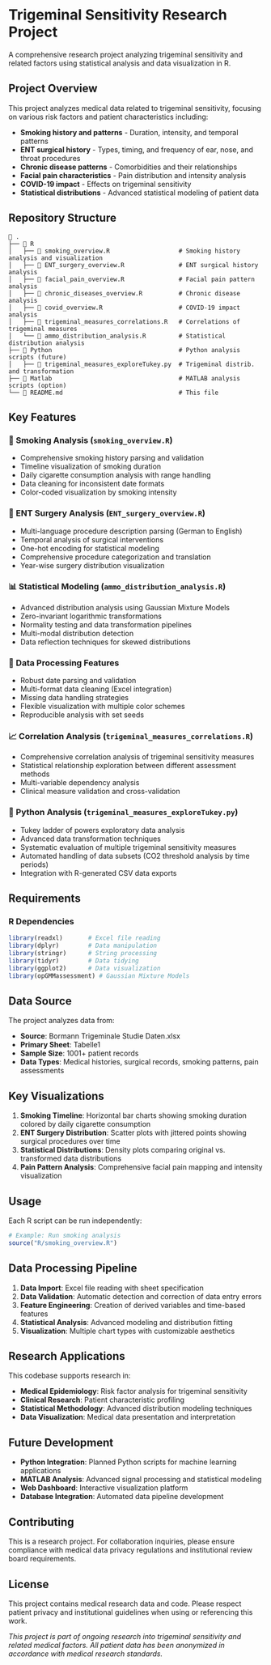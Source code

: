 # Trigeminal Sensitivity Research Project

A comprehensive research project analyzing trigeminal sensitivity and related factors using statistical analysis and data visualization in R.

## Project Overview

This project analyzes medical data related to trigeminal sensitivity, focusing on various risk factors and patient characteristics including:

- **Smoking history and patterns** - Duration, intensity, and temporal patterns
- **ENT surgical history** - Types, timing, and frequency of ear, nose, and throat procedures
- **Chronic disease patterns** - Comorbidities and their relationships
- **Facial pain characteristics** - Pain distribution and intensity analysis
- **COVID-19 impact** - Effects on trigeminal sensitivity
- **Statistical distributions** - Advanced statistical modeling of patient data

## Repository Structure
```
📂 .
├── 📂 R
│   ├── 📄 smoking_overview.R                   # Smoking history analysis and visualization
│   ├── 📄 ENT_surgery_overview.R               # ENT surgical history analysis
│   ├── 📄 facial_pain_overview.R               # Facial pain pattern analysis
│   ├── 📄 chronic_diseases_overview.R          # Chronic disease analysis
│   ├── 📄 covid_overview.R                     # COVID-19 impact analysis
│   ├── 📄 trigeminal_measures_correlations.R   # Correlations of trigeminal measures
│   └── 📄 ammo_distribution_analysis.R         # Statistical distribution analysis
├── 📂 Python                                   # Python analysis scripts (future)
│   ├── 📄 trigeminal_measures_exploreTukey.py  # Trigeminal distrib. and transformation
├── 📂 Matlab                                   # MATLAB analysis scripts (option)
└── 📄 README.md                                # This file
```

## Key Features
### 🚬 Smoking Analysis (`smoking_overview.R`)
- Comprehensive smoking history parsing and validation
- Timeline visualization of smoking duration
- Daily cigarette consumption analysis with range handling
- Data cleaning for inconsistent date formats
- Color-coded visualization by smoking intensity

### 🏥 ENT Surgery Analysis (`ENT_surgery_overview.R`)
- Multi-language procedure description parsing (German to English)
- Temporal analysis of surgical interventions
- One-hot encoding for statistical modeling
- Comprehensive procedure categorization and translation
- Year-wise surgery distribution visualization

### 📊 Statistical Modeling (`ammo_distribution_analysis.R`)
- Advanced distribution analysis using Gaussian Mixture Models
- Zero-invariant logarithmic transformations
- Normality testing and data transformation pipelines
- Multi-modal distribution detection
- Data reflection techniques for skewed distributions

### 🎯 Data Processing Features
- Robust date parsing and validation
- Multi-format data cleaning (Excel integration)
- Missing data handling strategies
- Flexible visualization with multiple color schemes
- Reproducible analysis with set seeds

### 📈 Correlation Analysis (`trigeminal_measures_correlations.R`)
- Comprehensive correlation analysis of trigeminal sensitivity measures
- Statistical relationship exploration between different assessment methods
- Multi-variable dependency analysis
- Clinical measure validation and cross-validation

### 🐍 Python Analysis (`trigeminal_measures_exploreTukey.py`)
- Tukey ladder of powers exploratory data analysis
- Advanced data transformation techniques
- Systematic evaluation of multiple trigeminal sensitivity measures
- Automated handling of data subsets (CO2 threshold analysis by time periods)
- Integration with R-generated CSV data exports



## Requirements

### R Dependencies
```r
library(readxl)       # Excel file reading
library(dplyr)        # Data manipulation
library(stringr)      # String processing
library(tidyr)        # Data tidying
library(ggplot2)      # Data visualization
library(opGMMassessment) # Gaussian Mixture Models
```

## Data Source
The project analyzes data from:
- **Source**: Bormann Trigeminale Studie Daten.xlsx
- **Primary Sheet**: Tabelle1
- **Sample Size**: 1001+ patient records
- **Data Types**: Medical histories, surgical records, smoking patterns, pain assessments

## Key Visualizations
1. **Smoking Timeline**: Horizontal bar charts showing smoking duration colored by daily cigarette consumption
2. **ENT Surgery Distribution**: Scatter plots with jittered points showing surgical procedures over time
3. **Statistical Distributions**: Density plots comparing original vs. transformed data distributions
4. **Pain Pattern Analysis**: Comprehensive facial pain mapping and intensity visualization

## Usage
Each R script can be run independently:
``` r
# Example: Run smoking analysis
source("R/smoking_overview.R")

```
## Data Processing Pipeline
1. **Data Import**: Excel file reading with sheet specification
2. **Data Validation**: Automatic detection and correction of data entry errors
3. **Feature Engineering**: Creation of derived variables and time-based features
4. **Statistical Analysis**: Advanced modeling and distribution fitting
5. **Visualization**: Multiple chart types with customizable aesthetics

## Research Applications
This codebase supports research in:
- **Medical Epidemiology**: Risk factor analysis for trigeminal sensitivity
- **Clinical Research**: Patient characteristic profiling
- **Statistical Methodology**: Advanced distribution modeling techniques
- **Data Visualization**: Medical data presentation and interpretation

## Future Development
- **Python Integration**: Planned Python scripts for machine learning applications
- **MATLAB Analysis**: Advanced signal processing and statistical modeling
- **Web Dashboard**: Interactive visualization platform
- **Database Integration**: Automated data pipeline development

## Contributing
This is a research project. For collaboration inquiries, please ensure compliance with medical data privacy regulations and institutional review board requirements.
## License
This project contains medical research data and code. Please respect patient privacy and institutional guidelines when using or referencing this work.


_This project is part of ongoing research into trigeminal sensitivity and related medical factors. All patient data has been anonymized in accordance with medical research standards._
